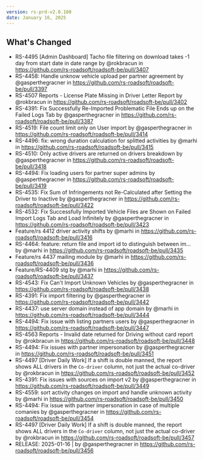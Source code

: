 ```yaml
---
version: rs-prd-v2.0.108
date: January 16, 2025
---
```


## What's Changed
* RS-4495 [Admin Dashboard] Tacho file filtering on download takes -1 day from start date in date range by @rokbracun in https://github.com/rs-roadsoft/roadsoft-be/pull/3407
* RS-4458: Handle unknow vehicle upload per partner agreement by @gasperthegracner in https://github.com/rs-roadsoft/roadsoft-be/pull/3397
* RS-4507 Reports - License Plate Missing in Driver Letter Report by @rokbracun in https://github.com/rs-roadsoft/roadsoft-be/pull/3402
* RS-4391: Fix Successfully Re-Imported Problematic File Ends up on the Failed Logs Tab by @gasperthegracner in https://github.com/rs-roadsoft/roadsoft-be/pull/3387
* RS-4519: File count limit only on User import by @gasperthegracner in https://github.com/rs-roadsoft/roadsoft-be/pull/3414
* RS-4496: fix: wrong duration calculation for splitted activities by @marhi in https://github.com/rs-roadsoft/roadsoft-be/pull/3415
* RS-4510: Only active drivers are returned on drivers breakdown by @gasperthegracner in https://github.com/rs-roadsoft/roadsoft-be/pull/3418
* RS-4494: Fix loading users for partner super admins by @gasperthegracner in https://github.com/rs-roadsoft/roadsoft-be/pull/3419
* RS-4535: Fix Sum of Infringements not Re-Calculated after Setting the Driver to Inactive by @gasperthegracner in https://github.com/rs-roadsoft/roadsoft-be/pull/3422
* RS-4532: Fix Successfully Imported Vehicle Files are Shown on Failed Import Logs Tab and Load Infinitely by @gasperthegracner in https://github.com/rs-roadsoft/roadsoft-be/pull/3423
* Feature/rs 4412 driver activity shifts by @marhi in https://github.com/rs-roadsoft/roadsoft-be/pull/3416
* RS-4464: feature: return file and import id to distinguish between im… by @marhi in https://github.com/rs-roadsoft/roadsoft-be/pull/3435
* Feature/rs 4437 mailing module by @marhi in https://github.com/rs-roadsoft/roadsoft-be/pull/3436
* Feature/RS-4409 stg by @marhi in https://github.com/rs-roadsoft/roadsoft-be/pull/3437
* RS-4543: Fix Can't Import Unknown Vehicles by @gasperthegracner in https://github.com/rs-roadsoft/roadsoft-be/pull/3438
* RS-4391: Fix import filtering by @gasperthegracner in https://github.com/rs-roadsoft/roadsoft-be/pull/3442
* RS-4437: use server domain instead of app domain by @marhi in https://github.com/rs-roadsoft/roadsoft-be/pull/3444
* RS-4494: Fix issue with listing partners users by @gasperthegracner in https://github.com/rs-roadsoft/roadsoft-be/pull/3447
* RS-4563 Reports - Invalid date returned for Driving without card report by @rokbracun in https://github.com/rs-roadsoft/roadsoft-be/pull/3448
* RS-4494: Fix issues with partner impersonation by @gasperthegracner in https://github.com/rs-roadsoft/roadsoft-be/pull/3451
* RS-4497 [Driver Daily Work] If a shift is double manned, the report shows ALL drivers in the `Co-driver` column, not just the actual co-driver by @rokbracun in https://github.com/rs-roadsoft/roadsoft-be/pull/3452
* RS-4391: Fix issues with sources on import v2 by @gasperthegracner in https://github.com/rs-roadsoft/roadsoft-be/pull/3449
* RS-4559: sort activity changes on import and handle unknown activity by @marhi in https://github.com/rs-roadsoft/roadsoft-be/pull/3450
* RS-4494: Fix issue with partner impersonation in case of multiple comanies by @gasperthegracner in https://github.com/rs-roadsoft/roadsoft-be/pull/3454
* RS-4497 [Driver Daily Work] If a shift is double manned, the report shows ALL drivers in the `Co-driver` column, not just the actual co-driver by @rokbracun in https://github.com/rs-roadsoft/roadsoft-be/pull/3457
* RELEASE: 2025-01-16 | by @gasperthegracner in https://github.com/rs-roadsoft/roadsoft-be/pull/3456